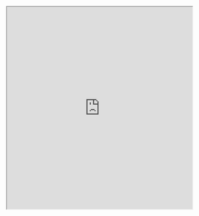 
<iframe src="https://www.planalto.gov.br/ccivil_03/_ato2007-2010/2010/lei/l12288.htm" width="100%" height="550" style="background-color: fff"></iframe>